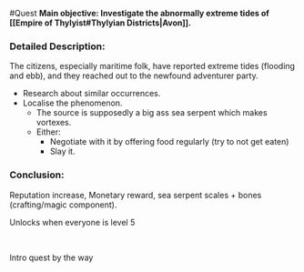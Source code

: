 #Quest 
**Main objective: Investigate the abnormally extreme tides of [[Empire of Thylyist#Thylyian Districts|Avon]].**


### Detailed Description:

The citizens, especially maritime folk, have reported extreme tides (flooding and ebb), and they reached out to the newfound adventurer party.
-   Research about similar occurrences.
-   Localise the phenomenon.
    -   The source is supposedly a big ass sea serpent which makes vortexes.
    -   Either:
        -   Negotiate with it by offering food regularly (try to not get eaten)
        -   Slay it.

### Conclusion:
Reputation increase, Monetary reward, sea serpent scales + bones (crafting/magic component).

Unlocks when everyone is level 5

 

Intro quest by the way

 
